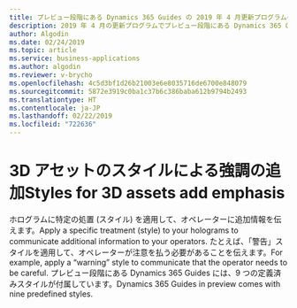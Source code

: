 ```yaml
---
title: プレビュー段階にある Dynamics 365 Guides の 2019 年 4 月更新プログラムのスタイル機能
description: 2019 年 4 月の更新プログラムでプレビュー段階にある Dynamics 365 Guides のスタイル機能により、オペレーターに追加情報を伝えるためにホログラムに特定の処置を追加できるようになります。
author: Algodin
ms.date: 02/24/2019
ms.topic: article
ms.service: business-applications
ms.author: algodin
ms.reviewer: v-brycho
ms.openlocfilehash: 4c5d3bf1d26b21003e6e8035716de6700e848079
ms.sourcegitcommit: 5872e3919c0ba1c37b6c386baba612b9794b2493
ms.translationtype: HT
ms.contentlocale: ja-JP
ms.lasthandoff: 02/22/2019
ms.locfileid: "722636"
---
```

# <a name="styles-for-3d-assets-add-emphasis"></a><span data-ttu-id="fef39-103">3D アセットのスタイルによる強調の追加</span><span class="sxs-lookup"><span data-stu-id="fef39-103">Styles for 3D assets add emphasis</span></span>

<span data-ttu-id="fef39-104">ホログラムに特定の処置 (スタイル) を適用して、オペレーターに追加情報を伝えます。</span><span class="sxs-lookup"><span data-stu-id="fef39-104">Apply a specific treatment (style) to your holograms to communicate additional information to your operators.</span></span> <span data-ttu-id="fef39-105">たとえば、「警告」スタイルを適用して、オペレーターが注意を払う必要があることを伝えます。</span><span class="sxs-lookup"><span data-stu-id="fef39-105">For example, apply a “warning” style to communicate that the operator needs to be careful.</span></span> <span data-ttu-id="fef39-106">プレビュー段階にある Dynamics 365 Guides には、9 つの定義済みスタイルが付属しています。</span><span class="sxs-lookup"><span data-stu-id="fef39-106">Dynamics 365 Guides in preview comes with nine predefined styles.</span></span>   
